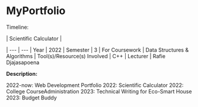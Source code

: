# MyPortfolio

Timeline:

| Scientific Calculator |

| --- | --- 
| Year | 2022 
| Semester | 3 
| For Coursework | Data Structures & Algorithms 
| Tool(s)/Resource(s) Involved | C++ 
| Lecturer | Rafie Djajasapoena 

**Description:** 

2022-now: Web Development Portfolio
2022: Scientific Calculator
2022: College CourseAdministration
2023: Technical Writing for Eco-Smart House
2023: Budget Buddy
